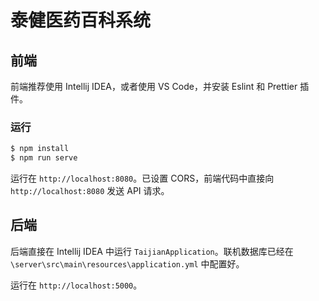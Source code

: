# 泰健医药百科系统

## 前端

前端推荐使用 Intellij IDEA，或者使用 VS Code，并安装 Eslint 和 Prettier 插件。

### 运行

```bash
$ npm install
$ npm run serve
```

运行在 `http://localhost:8080`。已设置 CORS，前端代码中直接向 `http://localhost:8080` 发送 API 请求。

## 后端

后端直接在 Intellij IDEA 中运行 `TaijianApplication`。联机数据库已经在 `\server\src\main\resources\application.yml` 中配置好。

运行在 `http://localhost:5000`。
